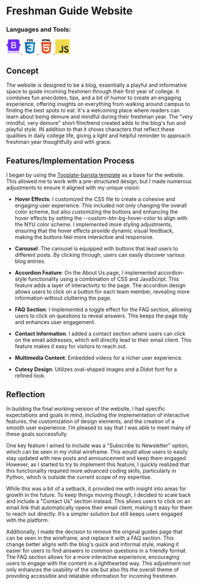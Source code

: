 # Freshman Guide Website
<h3 align="left">Languages and Tools:</h3>
<p align="left"> <a href="https://getbootstrap.com" target="_blank" rel="noreferrer"> <img src="https://raw.githubusercontent.com/devicons/devicon/master/icons/bootstrap/bootstrap-plain-wordmark.svg" alt="bootstrap" width="40" height="40"/> </a> <a href="https://www.w3schools.com/css/" target="_blank" rel="noreferrer"> <img src="https://raw.githubusercontent.com/devicons/devicon/master/icons/css3/css3-original-wordmark.svg" alt="css3" width="40" height="40"/> </a> <a href="https://www.w3.org/html/" target="_blank" rel="noreferrer"> <img src="https://raw.githubusercontent.com/devicons/devicon/master/icons/html5/html5-original-wordmark.svg" alt="html5" width="40" height="40"/> </a> <a href="https://developer.mozilla.org/en-US/docs/Web/JavaScript" target="_blank" rel="noreferrer"> <img src="https://raw.githubusercontent.com/devicons/devicon/master/icons/javascript/javascript-original.svg" alt="javascript" width="40" height="40"/> </a> </p>


## Concept

The website is designed to be a blog, essentially a playful and informative space to guide incoming freshmen through their first year of college. It combines fun anecdotes, tips, and a bit of humor to create an engaging experience, offering insights on everything from walking around campus to finding the best spots to eat. It's a welcoming place where readers can learn about being demure and mindful during their freshman year. The "very mindful, very demure" short film/trend created adds to the blog's fun and playful style. IN addition to that it shows characters that reflect these qualities in daily college life, giving a light and helpful reminder to approach freshman year thoughtfully and with grace.


## Features/Implementation Process
I began by using the [Tooplate-barista template](https://www.tooplate.com/view/2137-barista-cafe) as a base for the website. This allowed me to work with a pre-structured design, but I made numerous adjustments to ensure it aligned with my unique vision: 


  - **Hover Effects**: I customized the CSS file to create a cohesive and engaging user experience. This included not only changing the overall color scheme, but also customizing the buttons and enhancing the hover effects by setting the --custom-btn-bg-hover-color to align with the NYU color scheme. I implemented more styling adjustments, ensuring that the hover effects provide dynamic visual feedback, making the buttons feel more interactive and responsive.

  - **Carousel**: The carousel is equipped with buttons that lead users to different posts. By clicking through, users can easily discover various blog entries.
    
  - **Accordion Feature**: On the About Us page, I implemented accordion-style functionality using a combination of CSS and JavaScript. This feature adds a layer of interactivity to the page. The accordion design allows users to click on a button for each team member, revealing more information without cluttering the page.

  - **FAQ Section**: I implemented a toggle effect for the FAQ section, allowing users to click on questions to reveal answers. This keeps the page tidy and enhances user engagement.

  - **Contact Information**:  I added a contact section where users can click on the email addresses, which will directly lead to their email client. This feature makes it easy for visitors to reach out.

  - **Multimedia Content**: Embedded videos for a richer user experience.
  - **Cutesy Design**: Utilizes oval-shaped images and a Didot font for a refined look.


## Reflection
In building the final working version of the website, I had specific expectations and goals in mind, including the implementation of interactive features, the customization of design elements, and the creation of a smooth user experience. I’m pleased to say that I was able to meet many of these goals successfully.

One key feature I aimed to include was a "Subscribe to Newsletter" option, which can be seen in my initial wireframe. This would allow users to easily stay updated with new posts and announcement and keep them engaged. However, as I started to try to implement this feature, I quickly realized that this functionality required more advanced coding skills, particularly in Python, which is outside the current scope of my expertise.

While this was a bit of a setback, it provided me with insight into areas for growth in the future. To keep things moving though, I decided to scale back and include a "Contact Us" section instead. This allows users to click on an email link that automatically opens their email client, making it easy for them to reach out directly. It’s a simpler solution but still keeps users engaged with the platform.

Additionally, I made the decision to remove the original guides page that can be seen in the wireframe, and replace it with a FAQ section. This change better aligns with the blog's quick and informal style, making it easier for users to find answers to common questions in a friendly format. The FAQ section allows for a more interactive experience, encouraging users to engage with the content in a lighthearted way. This adjustment not only enhances the usability of the site but also fits the overall theme of providing accessible and relatable information for incoming freshmen.





